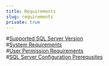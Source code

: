 ```yaml
---
title: Requirements
slug: requirements
private: true
---
```


#[Supported SQL Server Version](supported-sql-servers.md)  
#[System Requirements](system-requirements.md)  
#[User Permission Requirements](user-permission-requirements.md)  
#[SQL Server Configuration Prerequsites](sql-database-requirements.md)